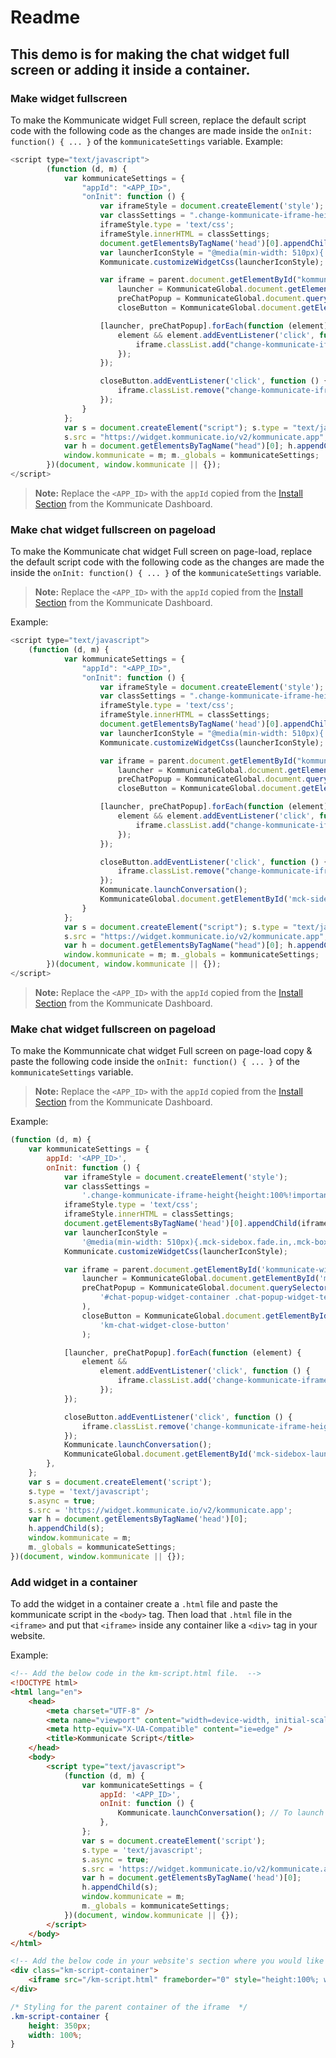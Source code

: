 # Readme

## This demo is for making the chat widget full screen or adding it inside a container.

### Make widget fullscreen

To make the Kommunicate widget Full screen, replace the default script code with the following code as the changes are made inside the `onInit: function() { ... }` of the `kommunicateSettings` variable.
Example:

```javascript
<script type="text/javascript">
        (function (d, m) {
            var kommunicateSettings = {
                "appId": "<APP_ID>",
                "onInit": function () {
                    var iframeStyle = document.createElement('style');
                    var classSettings = ".change-kommunicate-iframe-height{height:100%!important;width:100%!important;right:0!important;bottom:0!important;max-height: 100%!important;}";
                    iframeStyle.type = 'text/css';
                    iframeStyle.innerHTML = classSettings;
                    document.getElementsByTagName('head')[0].appendChild(iframeStyle);
                    var launcherIconStyle = "@media(min-width: 510px){.mck-sidebox.fade.in,.mck-box .mck-box-sm{width:100%; height:100%;max-height:100%!important;border-radius:0px!important;}.mck-sidebox{right:0!important;bottom:0!important;}}";
                    Kommunicate.customizeWidgetCss(launcherIconStyle);

                    var iframe = parent.document.getElementById("kommunicate-widget-iframe"),
                        launcher = KommunicateGlobal.document.getElementById('mck-sidebox-launcher'),
                        preChatPopup = KommunicateGlobal.document.querySelector('#chat-popup-widget-container .chat-popup-widget-text-wrapper'),
                        closeButton = KommunicateGlobal.document.getElementById('km-chat-widget-close-button');

                    [launcher, preChatPopup].forEach(function (element) {
                        element && element.addEventListener('click', function () {
                            iframe.classList.add("change-kommunicate-iframe-height");
                        });
                    });

                    closeButton.addEventListener('click', function () {
                        iframe.classList.remove("change-kommunicate-iframe-height");
                    });
                }
            };
            var s = document.createElement("script"); s.type = "text/javascript"; s.async = true;
            s.src = "https://widget.kommunicate.io/v2/kommunicate.app";
            var h = document.getElementsByTagName("head")[0]; h.appendChild(s);
            window.kommunicate = m; m._globals = kommunicateSettings;
        })(document, window.kommunicate || {});
</script>
```

> **Note:** Replace the `<APP_ID>` with the `appId` copied from the <a href="https://dashboard.kommunicate.io/settings/install" target="_blank">Install Section</a> from the Kommunicate Dashboard.

### Make chat widget fullscreen on pageload

To make the Kommunicate chat widget Full screen on page-load, replace the default script code with the following code as the changes are made the inside the `onInit: function() { ... }` of the `kommunicateSettings` variable.

> **Note:** Replace the `<APP_ID>` with the `appId` copied from the <a href="https://dashboard.kommunicate.io/settings/install" target="_blank">Install Section</a> from the Kommunicate Dashboard.

Example:

```javascript
<script type="text/javascript">
	(function (d, m) {
            var kommunicateSettings = {
                "appId": "<APP_ID>",
                "onInit": function () {
                    var iframeStyle = document.createElement('style');
                    var classSettings = ".change-kommunicate-iframe-height{height:100%!important;width:100%!important;right:0!important;bottom:0!important;max-height: 100%!important;}";
                    iframeStyle.type = 'text/css';
                    iframeStyle.innerHTML = classSettings;
                    document.getElementsByTagName('head')[0].appendChild(iframeStyle);
                    var launcherIconStyle = "@media(min-width: 510px){.mck-sidebox.fade.in,.mck-box .mck-box-sm{width:100%; height:100%;max-height:100%!important;border-radius:0px!important;}.mck-sidebox{right:0!important;bottom:0!important;}}";
                    Kommunicate.customizeWidgetCss(launcherIconStyle);

                    var iframe = parent.document.getElementById("kommunicate-widget-iframe"),
                        launcher = KommunicateGlobal.document.getElementById('mck-sidebox-launcher'),
                        preChatPopup = KommunicateGlobal.document.querySelector('#chat-popup-widget-container .chat-popup-widget-text-wrapper'),
                        closeButton = KommunicateGlobal.document.getElementById('km-chat-widget-close-button');

                    [launcher, preChatPopup].forEach(function (element) {
                        element && element.addEventListener('click', function () {
                            iframe.classList.add("change-kommunicate-iframe-height");
                        });
                    });

                    closeButton.addEventListener('click', function () {
                        iframe.classList.remove("change-kommunicate-iframe-height");
                    });
                    Kommunicate.launchConversation();
                    KommunicateGlobal.document.getElementById('mck-sidebox-launcher').click()
                }
            };
            var s = document.createElement("script"); s.type = "text/javascript"; s.async = true;
            s.src = "https://widget.kommunicate.io/v2/kommunicate.app";
            var h = document.getElementsByTagName("head")[0]; h.appendChild(s);
            window.kommunicate = m; m._globals = kommunicateSettings;
        })(document, window.kommunicate || {});
</script>

```

> **Note:** Replace the `<APP_ID>` with the `appId` copied from the <a href="https://dashboard.kommunicate.io/settings/install" target="_blank">Install Section</a> from the Kommunicate Dashboard.

### Make chat widget fullscreen on pageload

To make the Kommunnicate chat widget Full screen on page-load copy & paste the following code inside the `onInit: function() { ... }` of the `kommunicateSettings` variable.

> **Note:** Replace the `<APP_ID>` with the `appId` copied from the <a href="https://dashboard.kommunicate.io/settings/install" target="_blank">Install Section</a> from the Kommunicate Dashboard.

Example:

```javascript
(function (d, m) {
    var kommunicateSettings = {
        appId: '<APP_ID>',
        onInit: function () {
            var iframeStyle = document.createElement('style');
            var classSettings =
                '.change-kommunicate-iframe-height{height:100%!important;width:100%!important;right:0!important;bottom:0!important;max-height: 100%!important;}';
            iframeStyle.type = 'text/css';
            iframeStyle.innerHTML = classSettings;
            document.getElementsByTagName('head')[0].appendChild(iframeStyle);
            var launcherIconStyle =
                '@media(min-width: 510px){.mck-sidebox.fade.in,.mck-box .mck-box-sm{width:100%; height:100%;max-height:100%!important;border-radius:0px!important;}.mck-sidebox{right:0!important;bottom:0!important;}}';
            Kommunicate.customizeWidgetCss(launcherIconStyle);

            var iframe = parent.document.getElementById('kommunicate-widget-iframe'),
                launcher = KommunicateGlobal.document.getElementById('mck-sidebox-launcher'),
                preChatPopup = KommunicateGlobal.document.querySelector(
                    '#chat-popup-widget-container .chat-popup-widget-text-wrapper'
                ),
                closeButton = KommunicateGlobal.document.getElementById(
                    'km-chat-widget-close-button'
                );

            [launcher, preChatPopup].forEach(function (element) {
                element &&
                    element.addEventListener('click', function () {
                        iframe.classList.add('change-kommunicate-iframe-height');
                    });
            });

            closeButton.addEventListener('click', function () {
                iframe.classList.remove('change-kommunicate-iframe-height');
            });
            Kommunicate.launchConversation();
            KommunicateGlobal.document.getElementById('mck-sidebox-launcher').click();
        },
    };
    var s = document.createElement('script');
    s.type = 'text/javascript';
    s.async = true;
    s.src = 'https://widget.kommunicate.io/v2/kommunicate.app';
    var h = document.getElementsByTagName('head')[0];
    h.appendChild(s);
    window.kommunicate = m;
    m._globals = kommunicateSettings;
})(document, window.kommunicate || {});
```

### Add widget in a container

To add the widget in a container create a `.html` file and paste the kommunicate script in the `<body>` tag. Then load that `.html` file in the `<iframe>` and put that `<iframe>` inside any container like a `<div>` tag in your website.

Example:

```html
<!-- Add the below code in the km-script.html file.  -->
<!DOCTYPE html>
<html lang="en">
    <head>
        <meta charset="UTF-8" />
        <meta name="viewport" content="width=device-width, initial-scale=1.0" />
        <meta http-equiv="X-UA-Compatible" content="ie=edge" />
        <title>Kommunicate Script</title>
    </head>
    <body>
        <script type="text/javascript">
            (function (d, m) {
                var kommunicateSettings = {
                    appId: '<APP_ID>',
                    onInit: function () {
                        Kommunicate.launchConversation(); // To launch the chat widget
                    },
                };
                var s = document.createElement('script');
                s.type = 'text/javascript';
                s.async = true;
                s.src = 'https://widget.kommunicate.io/v2/kommunicate.app';
                var h = document.getElementsByTagName('head')[0];
                h.appendChild(s);
                window.kommunicate = m;
                m._globals = kommunicateSettings;
            })(document, window.kommunicate || {});
        </script>
    </body>
</html>
```

```html
<!-- Add the below code in your website's section where you would like to show the chat widget. -->
<div class="km-script-container">
    <iframe src="/km-script.html" frameborder="0" style="height:100%; width:100%;"></iframe>
</div>
```

```css
/* Styling for the parent container of the iframe  */
.km-script-container {
    height: 350px;
    width: 100%;
}
```

